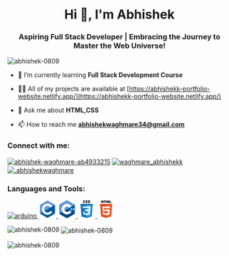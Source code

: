 <h1 align="center">Hi 👋, I'm Abhishek</h1>
<h3 align="center">Aspiring Full Stack Developer | Embracing the Journey to Master the Web Universe!</h3>

<p align="left"> <img src="https://komarev.com/ghpvc/?username=abhishek-0809&label=Profile%20views&color=0e75b6&style=flat" alt="abhishek-0809" /> </p>

- 🌱 I’m currently learning **Full Stack Development Course**

- 👨‍💻 All of my projects are available at [https://abhishekk-portfolio-website.netlify.app/](https://abhishekk-portfolio-website.netlify.app/)

- 💬 Ask me about **HTML,CSS**

- 📫 How to reach me **abhishekwaghmare34@gmail.com**

<h3 align="left">Connect with me:</h3>
<p align="left">
<a href="https://linkedin.com/in/abhishek-waghmare-ab4933215" target="blank"><img align="center" src="https://raw.githubusercontent.com/rahuldkjain/github-profile-readme-generator/master/src/images/icons/Social/linked-in-alt.svg" alt="abhishek-waghmare-ab4933215" height="30" width="40" /></a>
<a href="https://instagram.com/waghmare_abhishekk" target="blank"><img align="center" src="https://raw.githubusercontent.com/rahuldkjain/github-profile-readme-generator/master/src/images/icons/Social/instagram.svg" alt="waghmare_abhishekk" height="30" width="40" /></a>
<a href="https://discord.gg/.abhishekwaghmare" target="blank"><img align="center" src="https://raw.githubusercontent.com/rahuldkjain/github-profile-readme-generator/master/src/images/icons/Social/discord.svg" alt=".abhishekwaghmare" height="30" width="40" /></a>
</p>

<h3 align="left">Languages and Tools:</h3>
<p align="left"> <a href="https://www.arduino.cc/" target="_blank" rel="noreferrer"> <img src="https://cdn.worldvectorlogo.com/logos/arduino-1.svg" alt="arduino" width="40" height="40"/> </a> <a href="https://www.cprogramming.com/" target="_blank" rel="noreferrer"> <img src="https://raw.githubusercontent.com/devicons/devicon/master/icons/c/c-original.svg" alt="c" width="40" height="40"/> </a> <a href="https://www.w3schools.com/cpp/" target="_blank" rel="noreferrer"> <img src="https://raw.githubusercontent.com/devicons/devicon/master/icons/cplusplus/cplusplus-original.svg" alt="cplusplus" width="40" height="40"/> </a> <a href="https://www.w3schools.com/css/" target="_blank" rel="noreferrer"> <img src="https://raw.githubusercontent.com/devicons/devicon/master/icons/css3/css3-original-wordmark.svg" alt="css3" width="40" height="40"/> </a> <a href="https://www.w3.org/html/" target="_blank" rel="noreferrer"> <img src="https://raw.githubusercontent.com/devicons/devicon/master/icons/html5/html5-original-wordmark.svg" alt="html5" width="40" height="40"/> </a> </p>

<p><img align="left" src="https://github-readme-stats.vercel.app/api/top-langs?username=abhishek-0809&show_icons=true&locale=en&layout=compact" alt="abhishek-0809" /></p>

<p>&nbsp;<img align="center" src="https://github-readme-stats.vercel.app/api?username=abhishek-0809&show_icons=true&locale=en" alt="abhishek-0809" /></p>

<p><img align="center" src="https://github-readme-streak-stats.herokuapp.com/?user=abhishek-0809&" alt="abhishek-0809" /></p>
